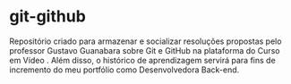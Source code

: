 # git-github
Repositório criado para armazenar e socializar resoluções propostas pelo professor Gustavo Guanabara sobre Git e GitHub na plataforma do Curso em Vídeo . Além disso, o histórico de aprendizagem servirá para fins de incremento do meu portfólio como Desenvolvedora Back-end.


